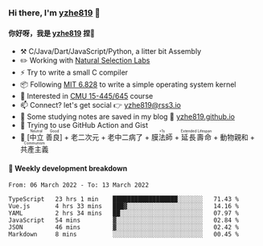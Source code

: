 ### Hi there, I'm [yzhe819](https://github.com/yzhe819) 👋

#### 你好呀，我是 [yzhe819](https://github.com/yzhe819) 捏👋

- :hammer_and_pick: C/Java/Dart/JavaScript/Python, a litter bit Assembly
- :pencil2: Working with [Natural Selection Labs](https://github.com/NaturalSelectionLabs)
- ⚡ Try to write a small C compiler
- 📦 Following [MIT 6.828](https://pdos.csail.mit.edu/6.828/2018/overview.html) to write a simple operating system kernel
- 🧪 Interested in [CMU 15-445/645](https://15445.courses.cs.cmu.edu/fall2020/) course
- 📫 Connect? let's get social 👉 yzhe819@rss3.io
- :scroll: Some studying notes are saved in my blog :space_invader: [yzhe819.github.io](https://yzhe819.github.io/)
- 🌟 Trying to use GitHub Action and Gist
- 🔑 <ruby>[中立 善良]<rp>（</rp><rt>Neutral Good</rt><rp>）</rp></ruby> + 老二次元 + 老中二病了 + <ruby>膜法師<rp>（</rp><rt>+1s</rt><rp>）</rp></ruby> + <ruby>延長壽命<rp>（</rp><rt>Extended Lifespan</rt><rp>）</rp></ruby> + 動物親和 + <ruby>共產主義<rp>（</rp><rt>Communism</rt><rp>）</rp></ruby>



#### 📝 Weekly development breakdown

<!--START_SECTION:waka-->

```text
From: 06 March 2022 - To: 13 March 2022

TypeScript   23 hrs 1 min    ██████████████████░░░░░░░   71.43 %
Vue.js       4 hrs 33 mins   ███▓░░░░░░░░░░░░░░░░░░░░░   14.16 %
YAML         2 hrs 34 mins   ██░░░░░░░░░░░░░░░░░░░░░░░   07.97 %
JavaScript   54 mins         ▓░░░░░░░░░░░░░░░░░░░░░░░░   02.84 %
JSON         46 mins         ▓░░░░░░░░░░░░░░░░░░░░░░░░   02.42 %
Markdown     8 mins          ░░░░░░░░░░░░░░░░░░░░░░░░░   00.45 %
```

<!--END_SECTION:waka-->



